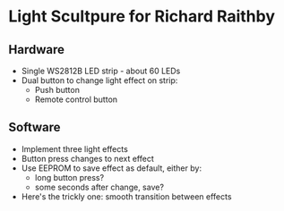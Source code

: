 # Light Scultpure for Richard Raithby

## Hardware

* Single WS2812B LED strip - about 60 LEDs
* Dual button to change light effect on strip:
   * Push button
   * Remote control button

## Software

* Implement three light effects
* Button press changes to next effect
* Use EEPROM to save effect as default, either by:
   * long button press?
   * some seconds after change, save?
* Here's the trickly one: smooth transition between effects
